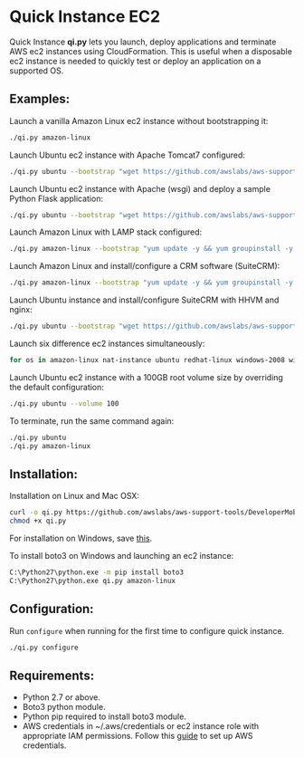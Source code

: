 Quick Instance EC2
==================
Quick Instance **qi.py** lets you launch, deploy applications and terminate AWS ec2 instances using CloudFormation. 
This is useful when a disposable ec2 instance is needed to quickly test or deploy an application on a supported OS.

Examples:
--------
Launch a vanilla Amazon Linux ec2 instance without bootstrapping it:

```bash
./qi.py amazon-linux
```

Launch Ubuntu ec2 instance with Apache Tomcat7 configured:

```bash
./qi.py ubuntu --bootstrap "wget https://github.com/awslabs/aws-support-tools/DeveloperMobileServices/EC2/QuickInstanceEC2/DeployScripts/tomcat7_ubuntu14.04_install.sh?raw=1 -O /tmp/install.sh && chmod +x /tmp/install.sh && /tmp/install.sh"
```

Launch Ubuntu ec2 instance with Apache (wsgi) and deploy a sample Python Flask application:

```bash
./qi.py ubuntu --bootstrap "wget https://github.com/awslabs/aws-support-tools/DeveloperMobileServices/EC2/QuickInstanceEC2/DeployScripts/flask_deploy.sh?raw=1 -O /tmp/install.sh && chmod +x /tmp/install.sh && /tmp/install.sh example_app https://github.com/saidalisamed/tools/raw/master/PythonFlask/example-python-flask/archive/master.zip"
```

Launch Amazon Linux with LAMP stack configured:

```bash
./qi.py amazon-linux --bootstrap "yum update -y && yum groupinstall -y 'Web Server' 'MySQL Database' 'PHP Support' && yum install -y php-mysql && service httpd start && chkconfig httpd on && groupadd www && usermod -a -G www ec2-user && chown -R root:www /var/www && chmod 2775 /var/www && find /var/www -type d -exec chmod 2775 {} + && find /var/www -type f -exec chmod 0664 {} + && echo '<?php phpinfo(); ?>' > /var/www/html/phpinfo.php"
```

Launch Amazon Linux and install/configure a CRM software (SuiteCRM):

```bash
./qi.py amazon-linux --bootstrap "yum update -y && yum groupinstall -y 'Web Server' 'MySQL Database' 'PHP Support' && yum install -y php-mysql && yum install -y php-mbstring && service httpd start && chkconfig httpd on && chkconfig mysqld on && groupadd www && usermod -a -G www ec2-user && chown -R root:www /var/www && chmod 2775 /var/www && find /var/www -type d -exec chmod 2775 {} + && find /var/www -type f -exec chmod 0664 {} + && wget -O /tmp/crm.zip  http://downloads.sourceforge.net/project/suitecrm/suitecrm-7.2.1.zip && mkdir /tmp/crm && unzip /tmp/crm.zip -d /tmp/crm/ && shopt -s dotglob nullglob && mv /tmp/crm/*/* /var/www/html/ && chown -R apache:www /var/www/html/ && /etc/init.d/mysqld restart"
```

Launch Ubuntu instance and install/configure SuiteCRM with HHVM and nginx:

```bash
./qi.py ubuntu --bootstrap "wget https://github.com/awslabs/aws-support-tools/DeveloperMobileServices/EC2/QuickInstanceEC2/DeployScripts/nginx_hhvm_suitecrm_ubuntu14.04_install.sh?raw=1 -O /tmp/install.sh && chmod +x /tmp/install.sh && /tmp/install.sh"
```

Launch six difference ec2 instances simultaneously:

```bash
for os in amazon-linux nat-instance ubuntu redhat-linux windows-2008 windows-2012; do ./qi.py $os & done
```

Launch Ubuntu ec2 instance with a 100GB root volume size by overriding the default configuration:

```bash
./qi.py ubuntu --volume 100
```

To terminate, run the same command again:

```bash
./qi.py ubuntu
./qi.py amazon-linux
```

Installation:
------------
Installation on Linux and Mac OSX:

```bash
curl -o qi.py https://github.com/awslabs/aws-support-tools/DeveloperMobileServices/EC2/QuickInstanceEC2/qi.py?raw=1
chmod +x qi.py
```

For installation on Windows, save [this](https://github.com/awslabs/aws-support-tools/DeveloperMobileServices/EC2/QuickInstanceEC2/qi.py?raw=1).

To install boto3 on Windows and launching an ec2 instance:

```bash
C:\Python27\python.exe -m pip install boto3
C:\Python27\python.exe qi.py amazon-linux
```

Configuration:
-------------
Run `configure` when running for the first time to configure quick instance.

```bash
./qi.py configure
```

Requirements:
------------
- Python 2.7 or above.
- Boto3 python module.
- Python pip required to install boto3 module.
- AWS credentials in ~/.aws/credentials or ec2 instance role with appropriate IAM permissions. Follow this [guide](http://blogs.aws.amazon.com/security/post/Tx3D6U6WSFGOK2H/A-New-and-Standardized-Way-to-Manage-Credentials-in-the-AWS-SDKs) to set up AWS credentials.
